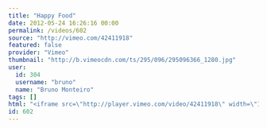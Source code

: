 ```yaml
---
title: "Happy Food"
date: 2012-05-24 16:26:16 00:00
permalink: /videos/602
source: "http://vimeo.com/42411918"
featured: false
provider: "Vimeo"
thumbnail: "http://b.vimeocdn.com/ts/295/096/295096366_1280.jpg"
user:
  id: 304
  username: "bruno"
  name: "Bruno Monteiro"
tags: []
html: "<iframe src=\"http://player.vimeo.com/video/42411918\" width=\"1280\" height=\"720\" frameborder=\"0\" webkitallowfullscreen mozallowfullscreen allowfullscreen></iframe>"
id: 602
---
```


